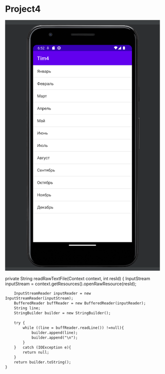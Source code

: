 # Project4

![Screenshot](Screenshot1337.png)





private String readRawTextFile(Context context, int resId)
    {
        InputStream inputStream = context.getResources().openRawResource(resId);

        InputStreamReader inputReader = new InputStreamReader(inputStream);
        BufferedReader buffReader = new BufferedReader(inputReader);
        String line;
        StringBuilder builder = new StringBuilder();

        try {
            while ((line = buffReader.readLine()) !=null){
                builder.append(line);
                builder.append("\n");
            }
        }   catch (IOException e){
            return null;
        }
        return builder.toString();
    }
